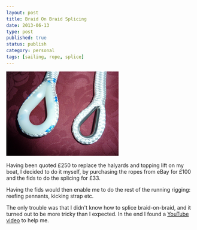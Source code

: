 ```yaml
--- 
layout: post 
title: Braid On Braid Splicing
date: 2013-06-13
type: post 
published: true 
status: publish
category: personal
tags: [sailing, rope, splice]
---
```


<a href="/assets/splicing.png"><img src="/assets/splicing_300.png" class="image-right" alt="Braid on Braid Splicing"></a>

Having been quoted £250 to replace the halyards and topping lift on my
boat, I decided to do it myself, by purchasing the ropes from eBay for
£100 and the fids to do the splicing for £33.

Having the fids would then enable me to do the rest of the running
rigging: reefing pennants, kicking strap etc.

<!--more-->

The only trouble was that I didn't know how to splice braid-on-braid,
and it turned out to be more tricky than I expected. In the end I found
a [YouTube video](http://youtu.be/Ym1-rI0SdaA) to help me.

